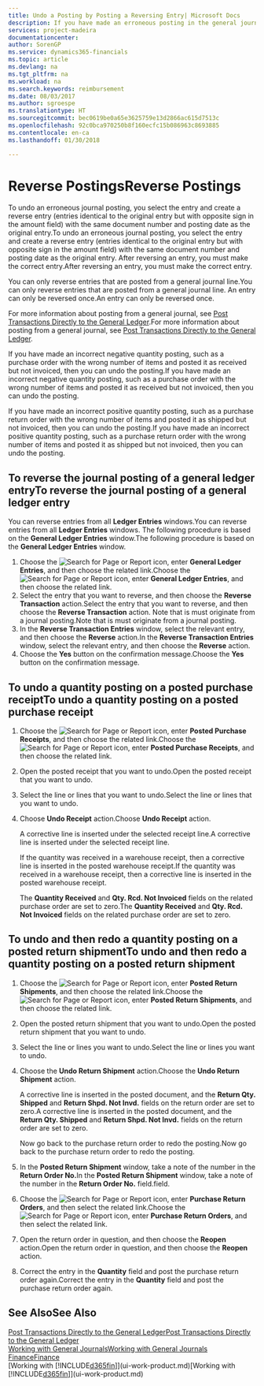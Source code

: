 ```yaml
---
title: Undo a Posting by Posting a Reversing Entry| Microsoft Docs
description: If you have made an erroneous posting in the general journal, then you can use the Reverse Transaction function to undo the posting with a correct audit trail.
services: project-madeira
documentationcenter: 
author: SorenGP
ms.service: dynamics365-financials
ms.topic: article
ms.devlang: na
ms.tgt_pltfrm: na
ms.workload: na
ms.search.keywords: reimbursement
ms.date: 08/03/2017
ms.author: sgroespe
ms.translationtype: HT
ms.sourcegitcommit: bec0619be0a65e3625759e13d2866ac615d7513c
ms.openlocfilehash: 92c0bca970250b8f160ecfc15b086963c8693885
ms.contentlocale: en-ca
ms.lasthandoff: 01/30/2018

---
```

# <a name="reverse-postings"></a><span data-ttu-id="a7a5c-103">Reverse Postings</span><span class="sxs-lookup"><span data-stu-id="a7a5c-103">Reverse Postings</span></span>
<span data-ttu-id="a7a5c-104">To undo an erroneous journal posting, you select the entry and create a reverse entry (entries identical to the original entry but with opposite sign in the amount field) with the same document number and posting date as the original entry.</span><span class="sxs-lookup"><span data-stu-id="a7a5c-104">To undo an erroneous journal posting, you select the entry and create a reverse entry (entries identical to the original entry but with opposite sign in the amount field) with the same document number and posting date as the original entry.</span></span> <span data-ttu-id="a7a5c-105">After reversing an entry, you must make the correct entry.</span><span class="sxs-lookup"><span data-stu-id="a7a5c-105">After reversing an entry, you must make the correct entry.</span></span>

<span data-ttu-id="a7a5c-106">You can only reverse entries that are posted from a general journal line.</span><span class="sxs-lookup"><span data-stu-id="a7a5c-106">You can only reverse entries that are posted from a general journal line.</span></span> <span data-ttu-id="a7a5c-107">An entry can only be reversed once.</span><span class="sxs-lookup"><span data-stu-id="a7a5c-107">An entry can only be reversed once.</span></span>

<span data-ttu-id="a7a5c-108">For more information about posting from a general journal, see [Post Transactions Directly to the General Ledger](finance-how-post-transactions-directly.md).</span><span class="sxs-lookup"><span data-stu-id="a7a5c-108">For more information about posting from a general journal, see [Post Transactions Directly to the General Ledger](finance-how-post-transactions-directly.md).</span></span>

<span data-ttu-id="a7a5c-109">If you have made an incorrect negative quantity posting, such as a purchase order with the wrong number of items and posted it as received but not invoiced, then you can undo the posting.</span><span class="sxs-lookup"><span data-stu-id="a7a5c-109">If you have made an incorrect negative quantity posting, such as a purchase order with the wrong number of items and posted it as received but not invoiced, then you can undo the posting.</span></span>

<span data-ttu-id="a7a5c-110">If you have made an incorrect positive quantity posting, such as a purchase return order with the wrong number of items and posted it as shipped but not invoiced, then you can undo the posting.</span><span class="sxs-lookup"><span data-stu-id="a7a5c-110">If you have made an incorrect positive quantity posting, such as a purchase return order with the wrong number of items and posted it as shipped but not invoiced, then you can undo the posting.</span></span>   

## <a name="to-reverse-the-journal-posting-of-a-general-ledger-entry"></a><span data-ttu-id="a7a5c-111">To reverse the journal posting of a general ledger entry</span><span class="sxs-lookup"><span data-stu-id="a7a5c-111">To reverse the journal posting of a general ledger entry</span></span>
<span data-ttu-id="a7a5c-112">You can reverse entries from all **Ledger Entries** windows.</span><span class="sxs-lookup"><span data-stu-id="a7a5c-112">You can reverse entries from all **Ledger Entries** windows.</span></span> <span data-ttu-id="a7a5c-113">The following procedure is based on the **General Ledger Entries** window.</span><span class="sxs-lookup"><span data-stu-id="a7a5c-113">The following procedure is based on the **General Ledger Entries** window.</span></span>
1. <span data-ttu-id="a7a5c-114">Choose the ![Search for Page or Report](media/ui-search/search_small.png "Search for Page or Report icon") icon, enter **General Ledger Entries**, and then choose the related link.</span><span class="sxs-lookup"><span data-stu-id="a7a5c-114">Choose the ![Search for Page or Report](media/ui-search/search_small.png "Search for Page or Report icon") icon, enter **General Ledger Entries**, and then choose the related link.</span></span>
2. <span data-ttu-id="a7a5c-115">Select the entry that you want to reverse, and then choose the **Reverse Transaction** action.</span><span class="sxs-lookup"><span data-stu-id="a7a5c-115">Select the entry that you want to reverse, and then choose the **Reverse Transaction** action.</span></span> <span data-ttu-id="a7a5c-116">Note that is must originate from a journal posting.</span><span class="sxs-lookup"><span data-stu-id="a7a5c-116">Note that is must originate from a journal posting.</span></span>
3. <span data-ttu-id="a7a5c-117">In the **Reverse Transaction Entries** window, select the relevant entry, and then choose the **Reverse** action.</span><span class="sxs-lookup"><span data-stu-id="a7a5c-117">In the **Reverse Transaction Entries** window, select the relevant entry, and then choose the **Reverse** action.</span></span>
4. <span data-ttu-id="a7a5c-118">Choose the **Yes** button on the confirmation message.</span><span class="sxs-lookup"><span data-stu-id="a7a5c-118">Choose the **Yes** button on the confirmation message.</span></span>

## <a name="to-undo-a-quantity-posting-on-a-posted-purchase-receipt"></a><span data-ttu-id="a7a5c-119">To undo a quantity posting on a posted purchase receipt</span><span class="sxs-lookup"><span data-stu-id="a7a5c-119">To undo a quantity posting on a posted purchase receipt</span></span>  

1.  <span data-ttu-id="a7a5c-120">Choose the ![Search for Page or Report](media/ui-search/search_small.png "Search for Page or Report icon") icon, enter **Posted Purchase Receipts**, and then choose the related link.</span><span class="sxs-lookup"><span data-stu-id="a7a5c-120">Choose the ![Search for Page or Report](media/ui-search/search_small.png "Search for Page or Report icon") icon, enter **Posted Purchase Receipts**, and then choose the related link.</span></span>  
2.  <span data-ttu-id="a7a5c-121">Open the posted receipt that you want to undo.</span><span class="sxs-lookup"><span data-stu-id="a7a5c-121">Open the posted receipt that you want to undo.</span></span>  
3.  <span data-ttu-id="a7a5c-122">Select the line or lines that you want to undo.</span><span class="sxs-lookup"><span data-stu-id="a7a5c-122">Select the line or lines that you want to undo.</span></span>  
4.  <span data-ttu-id="a7a5c-123">Choose **Undo Receipt** action.</span><span class="sxs-lookup"><span data-stu-id="a7a5c-123">Choose **Undo Receipt** action.</span></span>

    <span data-ttu-id="a7a5c-124">A corrective line is inserted under the selected receipt line.</span><span class="sxs-lookup"><span data-stu-id="a7a5c-124">A corrective line is inserted under the selected receipt line.</span></span>  

    <span data-ttu-id="a7a5c-125">If the quantity was received in a warehouse receipt, then a corrective line is inserted in the posted warehouse receipt.</span><span class="sxs-lookup"><span data-stu-id="a7a5c-125">If the quantity was received in a warehouse receipt, then a corrective line is inserted in the posted warehouse receipt.</span></span>  

    <span data-ttu-id="a7a5c-126">The **Quantity Received** and **Qty. Rcd. Not Invoiced** fields on the related purchase order are set to zero.</span><span class="sxs-lookup"><span data-stu-id="a7a5c-126">The **Quantity Received** and **Qty. Rcd. Not Invoiced** fields on the related purchase order are set to zero.</span></span>

## <a name="to-undo-and-then-redo-a-quantity-posting-on-a-posted-return-shipment"></a><span data-ttu-id="a7a5c-127">To undo and then redo a quantity posting on a posted return shipment</span><span class="sxs-lookup"><span data-stu-id="a7a5c-127">To undo and then redo a quantity posting on a posted return shipment</span></span>

1.  <span data-ttu-id="a7a5c-128">Choose the ![Search for Page or Report](media/ui-search/search_small.png "Search for Page or Report icon") icon, enter **Posted Return Shipments**, and then choose the related link.</span><span class="sxs-lookup"><span data-stu-id="a7a5c-128">Choose the ![Search for Page or Report](media/ui-search/search_small.png "Search for Page or Report icon") icon, enter **Posted Return Shipments**, and then choose the related link.</span></span>  
2.  <span data-ttu-id="a7a5c-129">Open the posted return shipment that you want to undo.</span><span class="sxs-lookup"><span data-stu-id="a7a5c-129">Open the posted return shipment that you want to undo.</span></span>
3. <span data-ttu-id="a7a5c-130">Select the line or lines you want to undo.</span><span class="sxs-lookup"><span data-stu-id="a7a5c-130">Select the line or lines you want to undo.</span></span>  

4.  <span data-ttu-id="a7a5c-131">Choose the **Undo Return Shipment** action.</span><span class="sxs-lookup"><span data-stu-id="a7a5c-131">Choose the **Undo Return Shipment** action.</span></span>  

    <span data-ttu-id="a7a5c-132">A corrective line is inserted in the posted document, and the **Return Qty. Shipped** and **Return Shpd. Not Invd.** fields on the return order are set to zero.</span><span class="sxs-lookup"><span data-stu-id="a7a5c-132">A corrective line is inserted in the posted document, and the **Return Qty. Shipped** and **Return Shpd. Not Invd.** fields on the return order are set to zero.</span></span>  

    <span data-ttu-id="a7a5c-133">Now go back to the purchase return order to redo the posting.</span><span class="sxs-lookup"><span data-stu-id="a7a5c-133">Now go back to the purchase return order to redo the posting.</span></span>  

5.  <span data-ttu-id="a7a5c-134">In the **Posted Return Shipment** window, take a note of the number in the **Return Order No.**</span><span class="sxs-lookup"><span data-stu-id="a7a5c-134">In the **Posted Return Shipment** window, take a note of the number in the **Return Order No.**</span></span> <span data-ttu-id="a7a5c-135">field.</span><span class="sxs-lookup"><span data-stu-id="a7a5c-135">field.</span></span>  
6.  <span data-ttu-id="a7a5c-136">Choose the ![Search for Page or Report](media/ui-search/search_small.png "Search for Page or Report icon") icon, enter **Purchase Return Orders**, and then select the related link.</span><span class="sxs-lookup"><span data-stu-id="a7a5c-136">Choose the ![Search for Page or Report](media/ui-search/search_small.png "Search for Page or Report icon") icon, enter **Purchase Return Orders**, and then select the related link.</span></span>  
7.  <span data-ttu-id="a7a5c-137">Open the return order in question, and then choose the **Reopen** action.</span><span class="sxs-lookup"><span data-stu-id="a7a5c-137">Open the return order in question, and then choose the **Reopen** action.</span></span>  
8.  <span data-ttu-id="a7a5c-138">Correct the entry in the **Quantity** field and post the purchase return order again.</span><span class="sxs-lookup"><span data-stu-id="a7a5c-138">Correct the entry in the **Quantity** field and post the purchase return order again.</span></span>  

## <a name="see-also"></a><span data-ttu-id="a7a5c-139">See Also</span><span class="sxs-lookup"><span data-stu-id="a7a5c-139">See Also</span></span>
[<span data-ttu-id="a7a5c-140">Post Transactions Directly to the General Ledger</span><span class="sxs-lookup"><span data-stu-id="a7a5c-140">Post Transactions Directly to the General Ledger</span></span>](finance-how-post-transactions-directly.md)  
[<span data-ttu-id="a7a5c-141">Working with General Journals</span><span class="sxs-lookup"><span data-stu-id="a7a5c-141">Working with General Journals</span></span>](ui-work-general-journals.md)  
[<span data-ttu-id="a7a5c-142">Finance</span><span class="sxs-lookup"><span data-stu-id="a7a5c-142">Finance</span></span>](finance.md)  
<span data-ttu-id="a7a5c-143">[Working with [!INCLUDE[d365fin](includes/d365fin_md.md)]](ui-work-product.md)</span><span class="sxs-lookup"><span data-stu-id="a7a5c-143">[Working with [!INCLUDE[d365fin](includes/d365fin_md.md)]](ui-work-product.md)</span></span>  

